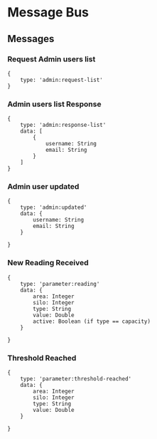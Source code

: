 # Message Bus

## Messages

### Request Admin users list
```
{
    type: 'admin:request-list'
}
```

### Admin users list Response
```
{
    type: 'admin:response-list'
    data: [
        {
            username: String
            email: String
        }
    ]
}
```


### Admin user updated
```
{
    type: 'admin:updated'
    data: {
        username: String
        email: String
    }
    
}
```

### New Reading Received
```
{
    type: 'parameter:reading'
    data: {
        area: Integer
        silo: Integer
        type: String
        value: Double
        active: Boolean (if type == capacity)
    }
    
}
```

### Threshold Reached
```
{
    type: 'parameter:threshold-reached'
    data: {
        area: Integer
        silo: Integer
        type: String
        value: Double
    }
    
}
```
